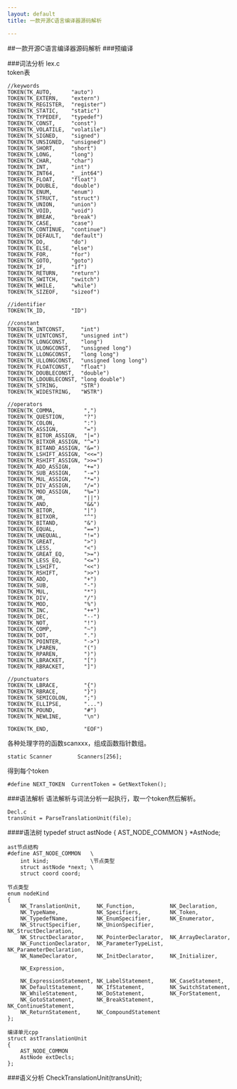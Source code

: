 ```yaml
---
layout: default
title: 一款开源C语言编译器源码解析

---
```


##一款开源C语言编译器源码解析
###预编译

###词法分析 lex.c	
token表	 

	//keywords
	TOKEN(TK_AUTO,      "auto")
	TOKEN(TK_EXTERN,    "extern")
	TOKEN(TK_REGISTER,  "register")
	TOKEN(TK_STATIC,    "static")
	TOKEN(TK_TYPEDEF,   "typedef")
	TOKEN(TK_CONST,     "const")
	TOKEN(TK_VOLATILE,  "volatile")
	TOKEN(TK_SIGNED,    "signed")
	TOKEN(TK_UNSIGNED,  "unsigned")
	TOKEN(TK_SHORT,     "short")
	TOKEN(TK_LONG,      "long")
	TOKEN(TK_CHAR,      "char")
	TOKEN(TK_INT,       "int")
	TOKEN(TK_INT64,     "__int64")
	TOKEN(TK_FLOAT,     "float")
	TOKEN(TK_DOUBLE,    "double")
	TOKEN(TK_ENUM,      "enum")
	TOKEN(TK_STRUCT,    "struct")
	TOKEN(TK_UNION,     "union")
	TOKEN(TK_VOID,      "void")
	TOKEN(TK_BREAK,     "break")
	TOKEN(TK_CASE,      "case")
	TOKEN(TK_CONTINUE,  "continue")
	TOKEN(TK_DEFAULT,   "default")
	TOKEN(TK_DO,        "do")
	TOKEN(TK_ELSE,      "else")
	TOKEN(TK_FOR,       "for")
	TOKEN(TK_GOTO,      "goto")
	TOKEN(TK_IF,        "if")
	TOKEN(TK_RETURN,    "return")
	TOKEN(TK_SWITCH,    "switch")
	TOKEN(TK_WHILE,     "while")
	TOKEN(TK_SIZEOF,    "sizeof")
	
	//identifier
	TOKEN(TK_ID,        "ID")
	
	//constant
	TOKEN(TK_INTCONST,     "int")
	TOKEN(TK_UINTCONST,    "unsigned int")
	TOKEN(TK_LONGCONST,    "long")
	TOKEN(TK_ULONGCONST,   "unsigned long")
	TOKEN(TK_LLONGCONST,   "long long")
	TOKEN(TK_ULLONGCONST,  "unsigned long long")
	TOKEN(TK_FLOATCONST,   "float")
	TOKEN(TK_DOUBLECONST,  "double")
	TOKEN(TK_LDOUBLECONST, "long double")
	TOKEN(TK_STRING,       "STR")
	TOKEN(TK_WIDESTRING,   "WSTR")
	
	//operators
	TOKEN(TK_COMMA,         ",")
	TOKEN(TK_QUESTION,      "?")
	TOKEN(TK_COLON,         ":")
	TOKEN(TK_ASSIGN,        "=")
	TOKEN(TK_BITOR_ASSIGN,  "|=")
	TOKEN(TK_BITXOR_ASSIGN, "^=")
	TOKEN(TK_BITAND_ASSIGN, "&=")
	TOKEN(TK_LSHIFT_ASSIGN, "<<=")
	TOKEN(TK_RSHIFT_ASSIGN, ">>=")
	TOKEN(TK_ADD_ASSIGN,    "+=")
	TOKEN(TK_SUB_ASSIGN,    "-=")
	TOKEN(TK_MUL_ASSIGN,    "*=")
	TOKEN(TK_DIV_ASSIGN,    "/=")
	TOKEN(TK_MOD_ASSIGN,    "%=")
	TOKEN(TK_OR,            "||")
	TOKEN(TK_AND,           "&&")
	TOKEN(TK_BITOR,         "|")
	TOKEN(TK_BITXOR,        "^")
	TOKEN(TK_BITAND,        "&")
	TOKEN(TK_EQUAL,         "==")
	TOKEN(TK_UNEQUAL,       "!=")
	TOKEN(TK_GREAT,         ">")
	TOKEN(TK_LESS,          "<")
	TOKEN(TK_GREAT_EQ,      ">=")
	TOKEN(TK_LESS_EQ,       "<=")
	TOKEN(TK_LSHIFT,        "<<")
	TOKEN(TK_RSHIFT,        ">>")
	TOKEN(TK_ADD,           "+")
	TOKEN(TK_SUB,           "-")
	TOKEN(TK_MUL,           "*")
	TOKEN(TK_DIV,           "/")
	TOKEN(TK_MOD,           "%")
	TOKEN(TK_INC,           "++")
	TOKEN(TK_DEC,           "--")
	TOKEN(TK_NOT,           "!")
	TOKEN(TK_COMP,          "~")
	TOKEN(TK_DOT,           ".")
	TOKEN(TK_POINTER,       "->")
	TOKEN(TK_LPAREN,        "(")
	TOKEN(TK_RPAREN,        ")")
	TOKEN(TK_LBRACKET,      "[")
	TOKEN(TK_RBRACKET,      "]")
	
	//punctuators
	TOKEN(TK_LBRACE,        "{")
	TOKEN(TK_RBRACE,        "}")
	TOKEN(TK_SEMICOLON,     ";")
	TOKEN(TK_ELLIPSE,       "...")
	TOKEN(TK_POUND,         "#")
	TOKEN(TK_NEWLINE,       "\n")
	
	TOKEN(TK_END,           "EOF")

各种处理字符的函数scanxxx，组成函数指针数组。 

	static Scanner        Scanners[256]; 

得到每个token	

	#define NEXT_TOKEN  CurrentToken = GetNextToken();


###语法解析
语法解析与词法分析一起执行，取一个token然后解析。  

	Decl.c
	transUnit = ParseTranslationUnit(file);

####语法树
	typedef struct astNode
	{
		AST_NODE_COMMON
	} *AstNode;

	ast节点结构
	#define AST_NODE_COMMON   \
	    int kind;             \节点类型
	    struct astNode *next; \
	    struct coord coord;

	节点类型
	enum nodeKind 
	{ 
		NK_TranslationUnit,     NK_Function,           NK_Declaration,
		NK_TypeName,            NK_Specifiers,         NK_Token,				
		NK_TypedefName,         NK_EnumSpecifier,      NK_Enumerator,			
		NK_StructSpecifier,     NK_UnionSpecifier,     NK_StructDeclaration,	
		NK_StructDeclarator,    NK_PointerDeclarator,  NK_ArrayDeclarator,		
		NK_FunctionDeclarator,  NK_ParameterTypeList,  NK_ParameterDeclaration,
		NK_NameDeclarator,      NK_InitDeclarator,     NK_Initializer,
		
		NK_Expression,
	
		NK_ExpressionStatement, NK_LabelStatement,     NK_CaseStatement,		
		NK_DefaultStatement,    NK_IfStatement,        NK_SwitchStatement,		
		NK_WhileStatement,      NK_DoStatement,        NK_ForStatement,		
		NK_GotoStatement,       NK_BreakStatement,     NK_ContinueStatement,		
		NK_ReturnStatement,     NK_CompoundStatement
	};

	编译单元cpp
	struct astTranslationUnit
	{
		AST_NODE_COMMON
		AstNode extDecls;
	};

###语义分析	
	CheckTranslationUnit(transUnit);